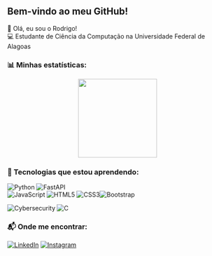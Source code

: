 ## Bem-vindo ao meu GitHub!  

👋 Olá, eu sou o Rodrigo!  
💻 Estudante de Ciência da Computação na Universidade Federal de Alagoas    

### 📊 Minhas estatísticas:

<div align="center">
  <img height="180em" src="https://github-readme-stats.vercel.app/api?username=rodrigololr&show_icons=true&theme=radical"/>
</div>

### 🚀 Tecnologias que estou aprendendo:  
![Python](https://img.shields.io/badge/Python-blue?style=for-the-badge&logo=python) ![FastAPI](https://img.shields.io/badge/FastAPI-009688?style=for-the-badge&logo=fastapi)    
![JavaScript](https://img.shields.io/badge/JavaScript-F7DF1E?style=for-the-badge&logo=javascript&logoColor=black) ![HTML5](https://img.shields.io/badge/HTML5-E34F26?style=for-the-badge&logo=html5) ![CSS3](https://img.shields.io/badge/CSS3-1572B6?style=for-the-badge&logo=css3)![Bootstrap](https://img.shields.io/badge/Bootstrap-7952B3?style=for-the-badge&logo=bootstrap&logoColor=white)

![Cybersecurity](https://img.shields.io/badge/Security-007ACC?style=for-the-badge&logo=hackthebox)
![C](https://img.shields.io/badge/C-00599C?style=for-the-badge&logo=c&logoColor=white)


### 📬 Onde me encontrar:  
[![LinkedIn](https://img.shields.io/badge/LinkedIn-0077B5?style=for-the-badge&logo=linkedin)](https://www.linkedin.com/in/arodrigolima/)  [![Instagram](https://img.shields.io/badge/Instagram-E4405F?style=for-the-badge&logo=instagram)](https://www.instagram.com/a.rodrigolima_/)  
 
